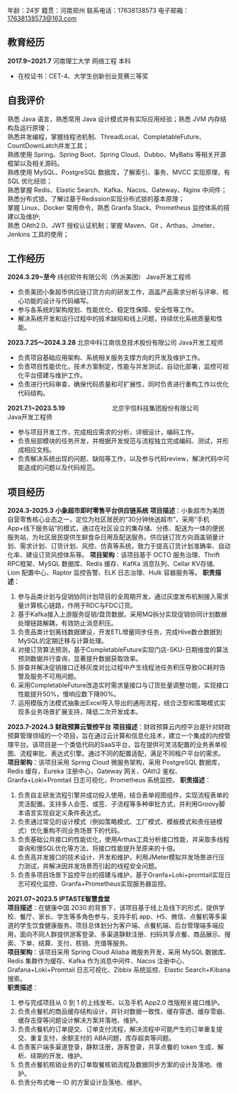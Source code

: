 年龄：24岁	籍贯：河南郑州	联系电话：17638138573	电子邮箱：17638138573@163.com 

## 教育经历
**2017.9~2021.7**		河南理工大学		网络工程		本科		

+ 在校证书：CET-4、大学生创新创业竞赛三等奖

## 自我评价
熟悉 Java 语言，熟悉常用 Java 设计模式并有实际应用经验；熟悉 JVM 内存结构及运行原理；  
熟悉并发编程，掌握线程池机制、ThreadLocal、CompletableFuture、CountDownLatch并发工具；  
熟练使用 Spring、Spring Boot、Spring Cloud、Dubbo、MyBatis 等相关开源框架以及相关源码。  
熟练使用 MySQL、PostgreSQL 数据库，了解索引、事务、MVCC 实现原理，有 SQL 优化经验；  
熟悉掌握 Redis、Elastic Search、Kafka、Nacos、Gateway、Nginx 中间件；  
熟悉分布式锁，了解过基于Redission实现分布式锁的基本原理；  
掌握 Linux、Docker 常用命令，熟悉 Granfa Stack、Prometheus 监控体系的搭建以及维护;  
熟悉 OAth2.0、JWT 授权认证机制；掌握 Maven、Git 、Arthas、Jmeter、Jenkins 工具的使用；

## 工作经历

**2024.3.29~至今**                         纬创软件有限公司（外派美团）             Java开发工程师

- 负责美团小象超市供应链订货方向的研发工作，涵盖产品需求分析与评审、核心功能的设计与代码编写。
- 参与各系统的架构规划、性能优化、稳定性保障、安全性等工作。
- 解决系统开发和运行过程中的技术缺陷和线上问题，持续优化系统质量和性能。

**2023.7.25～2024.3.28**					北京中科江南信息技术股份有限公司	   Java开发工程师

+ 负责项目基础应用架构、系统相关服务支撑方向的开发及维护工作。
+ 负责项目性能优化，技术方案制定，性能与并发测试，自动化部署，监控可视化平台搭建与维护工作。
+ 负责进行代码审查，确保代码质量和可扩展性，同时负责进行重构工作以优化代码结构。

**2021.7.1~2023.5.19**                          	北京宇信科技集团股份有限公司                Java开发工程师

+ 参与项目开发工作，完成相应需求的分析，详细设计，编码工作。
+ 负责局部模块的任务开发，并根据开发规范与流程独立完成编码、测试，并形成相应文档。
+ 负责解决系统出现的问题、缺陷等工作，以及参与代码review，解决代码中可能造成的问题以及代码规范。

## 项目经历
**2024.3-2025.3**               **小象超市即时零售平台供应链系统**
**项目描述**：小象超市为美团自营零售核心业态之一，定位为社区居民的“30分钟快送超市”，采用“手机App+线下服务站”的模式，通过在社区设立的集存储、分拣、配送为一体的便民服务站，为社区居民提供生鲜食杂日用及配送服务。供应链订货方向涵盖销量计划、需求计划、订货计划、风控、仿真等系统，致力于提高订货计划准确率、自动化率、建设订货风控体系等。
**项目架构**：该项目基于 OCTO 服务治理、Thrift RPC框架、MySQL 数据库、Redis 缓存、KafKa 消息队列、Cellar KV存储、Lion 配置中心、Raptor 监控告警、ELK 日志治理、Hulk 容器服务等。
**职责描述**：

1. 参与品类计划与促销协同计划项目的全周期开发，通过灰度发布机制接入需求量计算核心链路，作用于RDC与FDC订货。
2. 基于Kafka接入上游服务促销/盘货数据，采用MQ拆分实现促销协同计划数据处理链路解耦，有效防止消息积压。
3. 负责品类计划离线数据建设，开发ETL增量同步任务，完成Hive数仓数据到MySQL的定期迁移与计算处理。
4. 对接订货算法预测，基于CompletableFuture实现门店-SKU-日期维度的算法预测数据并行查询，显著提升数据获取效率。
5. 排查并解决促销接口迁移灰度对比过程中产生线程池任务积压导致GC耗时告警及服务不可用问题。
6. 采用CompletableFuture改造实时需求量接口与订货批量调整功能，实现接口性能提升50%，慢响应数下降90%。
7. 运用模版方法模式抽象出Excel导入导出的通用流程，结合泛型和策略模式实现多业务场景扩展支持，降低二次开发成本。


**2023.7-2024.3**			  	**财政预算云管控平台**
**项目描述**：财政预算云内控平台是针对财政预算管理领域的一个项目，旨在通过云计算和信息化技术，建立一个集成的内控管理平台。该项目是一个类低代码的SaaS平台，旨在提供可灵活配置的业务表单视图、流程审批、表达式引擎。通过不同的配置适配，满足不同租户平台的需求。  
**项目架构**：该项目采用 Spring Cloud 微服务架构，采用 PostgreSQL 数据库，Redis 缓存，Eureka 注册中心，Gateway 网关、OAth2 鉴权、Granfa+Loki+Promtail 日志可视化，Prometheus 系统监控。
**职责描述**：

1. 负责自主研发流程引擎并成功投入使用，结合表单视图组件，实现流程表单的灵活配置。支持多人会签、或签、子流程等多种审批方式，并利用Groovy脚本语言实现自定义条件表达式。
2. 负责通过常见的设计模式（例如策略模式、工厂模式、模板模式和责任链模式）优化重构不同业务场景下的代码。
3. 负责基础公共接口的性能优化，使用Arthas工具分析接口性能，并采取多线程查询和慢SQL优化等方法，将接口性能提升至原来的十倍。
4. 负责高并发接口的技术设计、开发和维护，利用JMeter模拟并发场景进行压力测试，并解决因并发场景而引起的线程安全问题。
5. 负责多项目场景下监控平台的搭建与维护，基于Granfa+Loki+promtail实现日志可视化监控、Granfa+Prometheus实现服务器监控。

**2021.07~2023.5**					**IPTASTE智慧食堂**  
**项目描述**：在健康中国 2030 的背景下，该项目基于线上及线下的形式，提供学校、餐厅、家长、学生等多角色参与，支持手机 app、H5、微信、点餐机等多渠道的学生饮食健康服务。项目总体划分为客户端、点餐机端、后台管理端多端应用，面向不同人群提供游客登录、多渠道静默注册、扫码共享点餐、商品展示、搜索、下单、结算、支付、核销、充值等服务。  
**项目架构**：该项目采用 Spring Cloud Aliaba 微服务开发，采用 MySQL 数据库、Redis 集群作为缓存、Kafka 作为消息中间件、Nacos 注册中心、Grafana+Loki+Promtail 日志可视化、Zibbix 系统监控、Elastic Search+Kibana 搜索。  
**职责描述**：

1. 参与完成项目从 0 到 1 的上线发布，以及手机 App2.0 改版相关接口维护。
2. 负责点餐机的商品缓存结构设计，并针对数据一致性、缓存穿透、缓存雪崩、缓存击穿等问题设计解决方案并落地、维护。
3. 负责点餐机的订单提交、订单支付流程，解决流程中可能产生的订单重复提交、重复支付，余额支付的 ABA问题，库存超卖等问题。
4. 负责客户端多渠道登录，静默注册，游客登录，共享点餐的 token 生成、解析、续期的开发、维护。
5. 负责点餐机核销业务的订单取餐核销流程及数据同步方案的设计及落地、维护。
6. 负责分布式唯一 ID 的方案设计及落地、维护。



